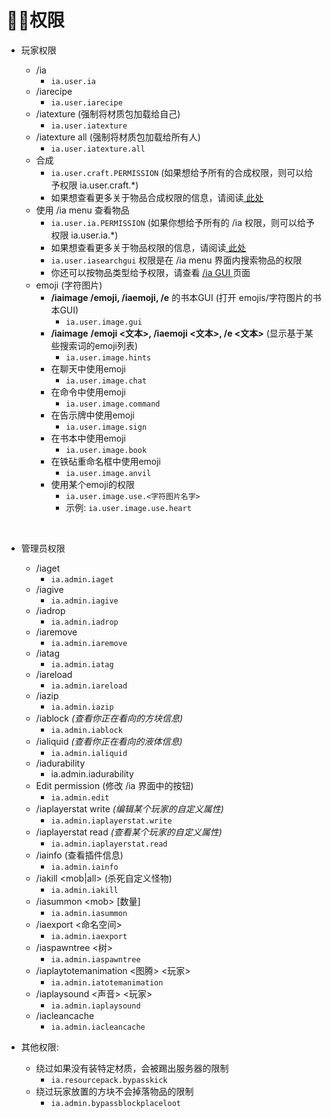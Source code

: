 # 👌🏻权限

* 玩家权限

  * /ia
    * `ia.user.ia`
  * /iarecipe
    * `ia.user.iarecipe`
  * /iatexture \(强制将材质包加载给自己\)
    * `ia.user.iatexture`
  * /iatexture all \(强制将材质包加载给所有人\)
    * `ia.user.iatexture.all`
  * 合成
    * `ia.user.craft.PERMISSION` \(如果想给予所有的合成权限，则可以给予权限 ia.user.craft.\*\)
    * 如果想查看更多关于物品合成权限的信息，请阅读[ 此处](../adding-content/advanced/item-properties/basic/item-permission.md)
  * 使用 /ia menu 查看物品
    * `ia.user.ia.PERMISSION` \(如果你想给予所有的 /ia 权限，则可以给予权限 ia.user.ia.\*\)
    * 如果想查看更多关于物品权限的信息，请阅读[ 此处](../adding-content/advanced/item-properties/basic/item-permission.md)
    * `ia.user.iasearchgui` 权限是在 /ia menu 界面内搜索物品的权限
    * 你还可以按物品类型给予权限，请查看 [/ia GUI ](../ia.md)页面
  * emoji \(字符图片\)
    * **/iaimage /emoji, /iaemoji, /e** 的书本GUI \(打开 emojis/字符图片的书本GUI\)
      * `ia.user.image.gui`
    * **/iaimage** **/emoji &lt;文本&gt;, /iaemoji &lt;文本&gt;, /e &lt;文本&gt;** \(显示基于某些搜索词的emoji列表\)
      * `ia.user.image.hints`
    * 在聊天中使用emoji
      * `ia.user.image.chat`
    * 在命令中使用emoji
      * `ia.user.image.command`
    * 在告示牌中使用emoji
      * `ia.user.image.sign`
    * 在书本中使用emoji
      * `ia.user.image.book`
    * 在铁砧重命名框中使用emoji
      * `ia.user.image.anvil`
    * 使用某个emoji的权限
      * `ia.user.image.use.<字符图片名字>`
      * 示例: `ia.user.image.use.heart`

  ​

* 管理员权限
  * /iaget
    * `ia.admin.iaget`
  * /iagive
    * `ia.admin.iagive`
  * /iadrop
    * `ia.admin.iadrop`
  * /iaremove
    * `ia.admin.iaremove`
  * /iatag
    * `ia.admin.iatag`
  * /iareload
    * `ia.admin.iareload`
  * /iazip
    * `ia.admin.iazip`
  * /iablock _\(查看你正在看向的方块信息\)_
    * `ia.admin.iablock`
  * /ialiquid _\(查看你正在看向的液体信息\)_
    * `ia.admin.ialiquid`
  * /iadurability
    * ia.admin.iadurability
  * Edit permission \(修改 /ia 界面中的按钮\)
    * `ia.admin.edit`
  * /iaplayerstat write _\(编辑某个玩家的自定义属性\)_
    * `ia.admin.iaplayerstat.write`
  * /iaplayerstat read _\(查看某个玩家的自定义属性\)_
    * `ia.admin.iaplayerstat.read`
  * /iainfo \(查看插件信息\)
    * `ia.admin.iainfo`
  * /iakill &lt;mob\|all&gt; \(杀死自定义怪物\)
    * `ia.admin.iakill`
  * /iasummon &lt;mob&gt; \[数量\]
    * `ia.admin.iasummon`
  * /iaexport &lt;命名空间&gt;
    * `ia.admin.iaexport`
  * /iaspawntree &lt;树&gt;
    * `ia.admin.iaspawntree`
  * /iaplaytotemanimation &lt;图腾&gt; &lt;玩家&gt;
    * `ia.admin.iatotemanimation`
  * /iaplaysound &lt;声音&gt; &lt;玩家&gt;
    * `ia.admin.iaplaysound`
  * /iacleancache
    * `ia.admin.iacleancache`
* 其他权限:
  * 绕过如果没有装特定材质，会被踢出服务器的限制
    * `ia.resourcepack.bypasskick`
  * 绕过玩家放置的方块不会掉落物品的限制
    * `ia.admin.bypassblockplaceloot`

